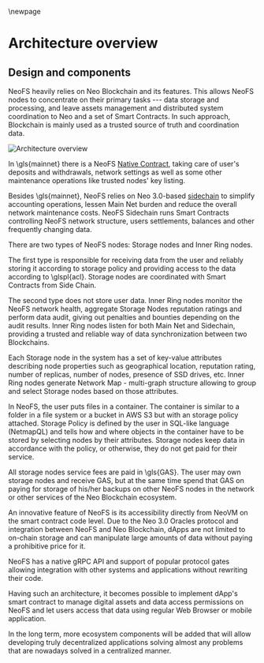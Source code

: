 \newpage
# Architecture overview

## Design and components

NeoFS heavily relies on Neo Blockchain and its features. This allows NeoFS nodes
to concentrate on their primary tasks --- data storage and processing, and leave
assets management and distributed system coordination to Neo and a set of Smart
Contracts. In such approach, Blockchain is mainly used as a trusted source of
truth and coordination data.

![Architecture overview](01-arch/pic/overview-sc2)

In \gls{mainnet} there is a NeoFS [Native
Contract](https://medium.com/neo-smart-economy/native-contracts-in-neo-3-0-e786100abf6e),
taking care of user's deposits and withdrawals, network settings as well as some
other maintenance operations like trusted nodes' key listing.

Besides \gls{mainnet}, NeoFS relies on Neo 3.0-based
[sidechain](https://en.wikipedia.org/wiki/Blockchain#Types) to simplify
accounting operations, lessen Main Net burden and reduce the overall network
maintenance costs. NeoFS Sidechain runs Smart Contracts controlling NeoFS
network structure, users settlements, balances and other frequently changing
data.

There are two types of NeoFS nodes: Storage nodes and Inner Ring nodes.

The first type is responsible for receiving data from the user and reliably
storing it according to storage policy and providing access to the data
according to \glspl{acl}. Storage nodes are coordinated with Smart Contracts
from Side Chain.

The second type does not store user data. Inner Ring nodes monitor the NeoFS
network health, aggregate Storage Nodes reputation ratings and perform data
audit, giving out penalties and bounties depending on the audit results. Inner
Ring nodes listen for both Main Net and Sidechain, providing a trusted and
reliable way of data synchronization between two Blockchains.

Each Storage node in the system has a set of key-value attributes describing
node properties such as geographical location, reputation rating, number of
replicas, number of nodes, presence of SSD drives, etc. Inner Ring nodes
generate Network Map - multi-graph structure allowing to group and select
Storage nodes based on those attributes.

In NeoFS, the user puts files in a container. The container is similar to a
folder in a file system or a bucket in AWS S3 but with an storage policy
attached. Storage Policy is defined by the user in SQL-like language (NetmapQL)
and tells how and where objects in the container have to be stored by selecting
nodes by their attributes. Storage nodes keep data in accordance with the
policy, or otherwise, they do not get paid for their service.

All storage nodes service fees are paid in \gls{GAS}. The user may own storage nodes
and receive GAS, but at the same time spend that GAS on paying for storage of
his/her backups on other NeoFS nodes in the network or other services of the Neo
Blockchain ecosystem.

An innovative feature of NeoFS is its accessibility directly from NeoVM on the
smart contract code level. Due to the Neo 3.0 Oracles protocol and integration
between NeoFS and Neo Blockchain, dApps are not limited to on-chain storage and
can manipulate large amounts of data without paying a prohibitive price for it.

NeoFS has a native gRPC API and support of popular protocol gates allowing
integration with other systems and applications without rewriting their code.

Having such an architecture, it becomes possible to implement dApp's smart
contract to manage digital assets and data access permissions on NeoFS and let
users access that data using regular Web Browser or mobile application.

In the long term, more ecosystem components will be added that will allow
developing truly decentralized applications solving almost any problems that are
nowadays solved in a centralized manner.



